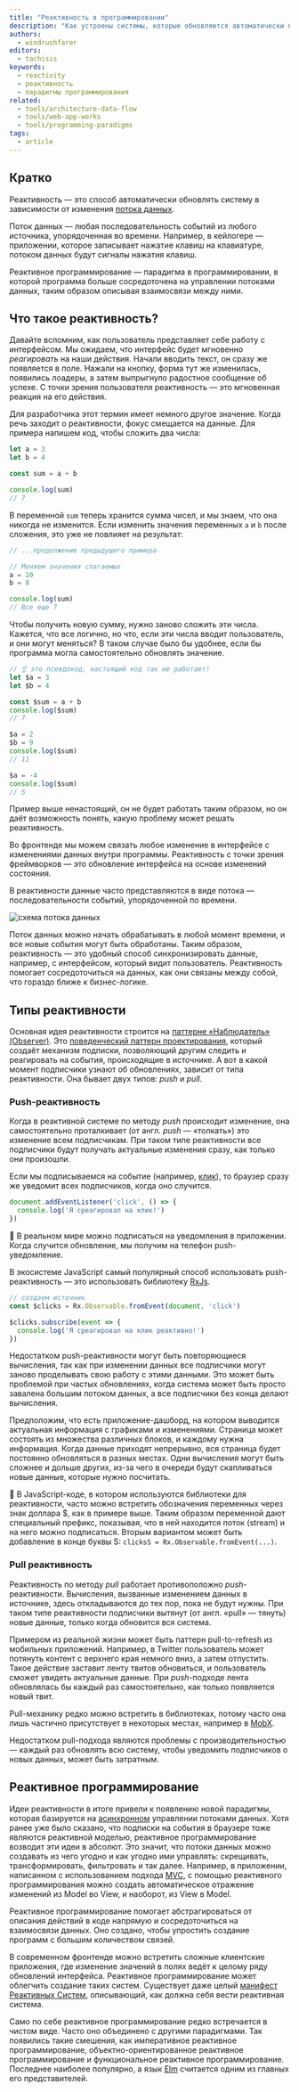```yaml
---
title: "Реактивность в программировании"
description: "Как устроены системы, которые обновляются автоматически при изменении состояния приложения."
authors:
  - windrushfarer
editors:
  - tachisis
keywords:
  - reactivity
  - реактивность
  - парадигмы программирования
related:
  - tools/architecture-data-flow
  - tools/web-app-works
  - tools/programming-paradigms
tags:
  - article
---
```


## Кратко

Реактивность — это способ автоматически обновлять систему в зависимости от изменения [потока данных](/tools/architecture-data-flow/).

Поток данных — любая последовательность событий из любого источника, упорядоченная во времени. Например, в кейлогере — приложении, которое записывает нажатие клавиш на клавиатуре, потоком данных будут сигналы нажатия клавиш.

Реактивное программирование — парадигма в программировании, в которой программа больше сосредоточена на управлении потоками данных, таким образом описывая взаимосвязи между ними.

## Что такое реактивность?

Давайте вспомним, как пользователь представляет себе работу с интерфейсом. Мы ожидаем, что интерфейс будет мгновенно *реагировать* на наши действия. Начали вводить текст, он сразу же появляется в поле. Нажали на кнопку, форма тут же изменилась, появились лоадеры, а затем выпрыгнуло радостное сообщение об успехе. С точки зрения пользователя реактивность — это мгновенная реакция на его действия.

Для разработчика этот термин имеет немного другое значение. Когда речь заходит о реактивности, фокус смещается на данные. Для примера напишем код, чтобы сложить два числа:

```js
let a = 3
let b = 4

const sum = a + b

console.log(sum)
// 7
```

В переменной `sum` теперь хранится сумма чисел, и мы знаем, что она никогда не изменится. Если изменить значения переменных `a` и `b` после сложения, это уже не повлияет на результат:

```js
// ...продолжение предыдущего примера

// Меняем значения слагаемых
a = 10
b = 8

console.log(sum)
// Все еще 7
```

Чтобы получить новую сумму, нужно заново сложить эти числа. Кажется, что все логично, но что, если эти числа вводит пользователь, и они могут меняться? В таком случае было бы удобнее, если бы программа могла самостоятельно обновлять значение.

```js
// ☝️ это псевдокод, настоящий код так не работает!
let $a = 3
let $b = 4

const $sum = a + b
console.log($sum)
// 7

$a = 2
$b = 9
console.log($sum)
// 11

$a = -4
console.log($sum)
// 5
```

Пример выше ненастоящий, он не будет работать таким образом, но он даёт возможность понять, какую проблему может решать реактивность.

Во фронтенде мы можем связать любое изменение в интерфейсе с изменениями данных внутри программы. Реактивность с точки зрения фреймворков — это обновление интерфейса на основе изменений состояния.

В реактивности данные часто представляются в виде потока — последовательности событий, упорядоченной по времени.

![схема потока данных](images/stream_simple.png)

Поток данных можно начать обрабатывать в любой момент времени, и все новые события могут быть обработаны. Таким образом, реактивность — это удобный способ синхронизировать данные, например, с интерфейсом, который видит пользователь. Реактивность помогает сосредоточиться на данных, как они связаны между собой, что гораздо ближе к бизнес-логике.

## Типы реактивности

Основная идея реактивности строится на [паттерне «Наблюдатель» (Observer)](/tools/architecture-and-design-patterns/). Это [поведенческий паттерн проектирования](/tools/design-patterns-behaviorial/), который создаёт механизм подписки, позволяющий другим следить и реагировать на события, происходящие в источнике. А вот в какой момент подписчики узнают об обновлениях, зависит от типа реактивности. Она бывает двух типов: *push* и *pull*.

### Push-реактивность

Когда в реактивной системе по методу *push* происходит изменение, она самостоятельно проталкивает (от англ. *push* — «толкать») это изменение всем подписчикам. При таком типе реактивности все подписчики будут получать актуальные изменения сразу, как только они произошли.

Если мы подписываемся на событие (например, [клик](/js/element-click/)), то браузер сразу же уведомит всех подписчиков, когда оно случится.

```js
document.addEventListener('click', () => {
  console.log('Я среагировал на клик!')
})
```

<aside>

🦄 В реальном мире можно подписаться на уведомления в приложении. Когда случится обновление, мы получим на телефон push-уведомление.

</aside>

В экосистеме JavaScript самый популярный способ использовать push-реактивность — это использовать библиотеку [RxJs](https://rxjs.dev/).

```js
// создаем источник
const $clicks = Rx.Observable.fromEvent(document, 'click')

$clicks.subscribe(event => {
  console.log('Я среагировал на клик реактивно!')
})
```

Недостатком push-реактивности могут быть повторяющиеся вычисления, так как при изменении данных все подписчики могут заново проделывать свою работу с этими данными. Это может быть проблемой при частых обновлениях, когда система может быть просто завалена большим потоком данных, а все подписчики без конца делают вычисления.

Предположим, что есть приложение-дашборд, на котором выводится актуальная информация с графиками и изменениями. Страница может состоять из множества различных блоков, и каждому нужна информация. Когда данные приходят непрерывно, вся страница будет постоянно обновляться в разных местах. Одни вычисления могут быть сложнее и дольше других, из-за чего в очереди будут скапливаться новые данные, которые нужно посчитать.

<aside>

🥸 В JavaScript-коде, в котором используются библиотеки для реактивности, часто можно встретить обозначения переменных через знак доллара $, как в примере выше. Таким образом переменной дают специальный префикс, показывая, что в ней находится поток (stream) и на него можно подписаться. Вторым вариантом может быть добавление в конце буквы S: `clicksS = Rx.Observable.fromEvent(...)`.

</aside>

### Pull реактивность

Реактивность по методу *pull* работает противоположно *push*-реактивности. Вычисления, вызванные изменением данных в источнике, здесь откладываются до тех пор, пока не будут нужны. При таком типе реактивности подписчики вытянут (от англ. «pull» — тянуть) новые данные, только когда обновится вся система.

Примером из реальной жизни может быть паттерн pull-to-refresh из мобильных приложений. Например, в Twitter пользователь может потянуть контент с верхнего края немного вниз, а затем отпустить. Такое действие заставит ленту твитов обновиться, и пользователь сможет увидеть актуальные данные. При *push*-подходе лента обновлялась бы каждый раз самостоятельно, как только появляется новый твит.

Pull-механику редко можно встретить в библиотеках, потому часто она лишь частично присутствует в некоторых местах, например в [MobX](https://mobx.js.org/).

Недостатком pull-подхода являются проблемы с производительностью — каждый раз обновлять всю систему, чтобы уведомить подписчиков о новых данных, может быть затратным.

## Реактивное программирование

Идеи реактивности в итоге привели к появлению новой парадигмы, которая базируется на [асинхронном](/js/async-in-js/) управлении потоками данных. Хотя ранее уже было сказано, что подписки на события в браузере тоже являются реактивной моделью, реактивное программирование возводит эти идеи в абсолют. Это значит, что потоки данных можно создавать из чего угодно и как угодно ими управлять: скрещивать, трансформировать, фильтровать и так далее. Например, в приложении, написанном с использованием подхода [MVC](/tools/architecture-mvc/), с помощью реактивного программирования можно создать автоматическое отражение изменений из Model во View, и наоборот, из View в Model.

Реактивное программирование помогает абстрагироваться от описания действий в коде напрямую и сосредоточиться на взаимосвязи данных. Оно создано, чтобы упростить создание программ с большим количеством связей.

В современном фронтенде можно встретить сложные клиентские приложения, где изменение значений в полях ведёт к целому ряду обновлений интерфейса. Реактивное программирование может облегчить создание таких систем. Существует даже целый [манифест Реактивных Систем](https://www.reactivemanifesto.org/ru), описывающий, как должна себя вести реактивная система.

Само по себе реактивное программирование редко встречается в чистом виде. Часто оно объединено с другими парадигмами. Так появились такие смешения, как императивное реактивное программирование, объектно-ориентированное реактивное программирование и функциональное реактивное программирование. Последнее наиболее популярно, а язык [Elm](https://elm-lang.org/) считается одним из главных его представителей.
